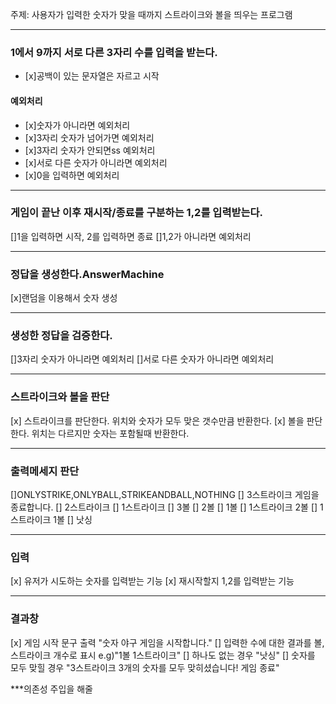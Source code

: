 주제: 사용자가 입력한 숫자가 맞을 때까지 스트라이크와 볼을 띄우는 프로그램
***
### 1에서 9까지 서로 다른 3자리 수를 입력을 받는다.
- [x]공백이 있는 문자열은 자르고 시작
#### 예외처리
- [x]숫자가 아니라면 예외처리
- [x]3자리 숫자가 넘어가면 예외처리
- [x]3자리 숫자가 안되면ss 예외처리
- [x]서로 다른 숫자가 아니라면 예외처리
- [x]0을 입력하면 예외처리
***
### 게임이 끝난 이후 재시작/종료를 구분하는 1,2를 입력받는다.
[]1을 입력하면 시작, 2를 입력하면 종료
[]1,2가 아니라면 예외처리

***
### 정답을 생성한다.AnswerMachine
[x]랜덤을 이용해서 숫자 생성

*** 
### 생성한 정답을 검증한다.
[]3자리 숫자가 아니라면 예외처리
[]서로 다른 숫자가 아니라면 예외처리

***
### 스트라이크와 볼을 판단
[x] 스트라이크를 판단한다. 위치와 숫자가 모두 맞은 갯수만큼 반환한다.
[x] 볼을 판단한다. 위치는 다르지만 숫자는 포함될때 반환한다.

***
### 출력메세지 판단
[]ONLYSTRIKE,ONLYBALL,STRIKEANDBALL,NOTHING
[] 3스트라이크 게임을 종료합니다.
[] 2스트라이크
[] 1스트라이크
[] 3볼
[] 2볼
[] 1볼
[] 1스트라이크 2볼
[] 1스트라이크 1볼
[] 낫싱

***
### 입력
[x] 유저가 시도하는 숫자를 입력받는 기능
[x] 재시작할지 1,2를 입력받는 기능

***
### 결과창
[x] 게임 시작 문구 출력 "숫자 야구 게임을 시작합니다."
[] 입력한 수에 대한 결과를 볼,스트라이크 개수로 표시 e.g)"1볼 1스트라이크"
[] 하나도 없는 경우 "낫싱"
[] 숫자를 모두 맞힐 경우 "3스트라이크 3개의 숫자를 모두 맞히셨습니다! 게임 종료"

***의존성 주입을 해줄